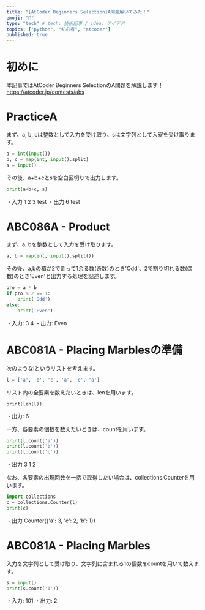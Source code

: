 ```yaml
---
title: "[AtCoder Beginners Selection]A問題解いてみた！"
emoji: "🦁"
type: "tech" # tech: 技術記事 / idea: アイデア
topics: ["python", "初心者", "atcoder"]
published: true
---
```

# 初めに
本記事ではAtCoder Beginners SelectionのA問題を解説します！
https://atcoder.jp/contests/abs

# PracticeA
まず、a, b, cは整数として入力を受け取り、sは文字列として入寮を受け取ります。
```py
a = int(input())
b, c = map(int, input().split)
s = input()
```
その後、a+b+cとsを空白区切りで出力します。
```py
print(a+b+c, s)
```
・入力
1
2 3
test
・出力
6 test

# ABC086A - Product
まず、a, bを整数として入力を受け取ります。
```py
a, b = map(int, input().split())
```
その後、a,bの積が2で割って1余る数(奇数)のとき'Odd'、2で割り切れる数(偶数)のとき'Even'と出力する処理を記述します。
```py
pro = a * b
if pro % 2 == 1:
    print('Odd')
else:
    print('Even')
```
・入力: 3 4
・出力: Even

# ABC081A - Placing Marblesの準備 
次のようなlというリストを考えます。
```py
l = ['a', 'b', 'c', 'a', 'c', 'a']
```
リスト内の全要素を数えたいときは、lenを用います。
```
print(len(l))
```
・出力: 6

一方、各要素の個数を数えたいときは、countを用います。
```py
print(l.count('a'))
print(l.count('b'))
print(l.count('c'))
```
・出力
3
1
2

なお、各要素の出現回数を一括で取得したい場合は、collections.Counterを用います。
```py
import collections
c = collections.Counter(l)
print(c)
```
・出力
Counter({'a': 3, 'c': 2, 'b': 1})

# ABC081A - Placing Marbles
入力を文字列として受け取り、文字列に含まれる1の個数をcountを用いて数えます。
```py
s = input()
print(s.count('1'))
```
・入力: 101
・出力: 2